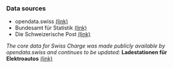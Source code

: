 ### Data sources

- opendata.swiss <a href="https://opendata.swiss/" target="_blank">(link)</a>
- Bundesamt für Statistik <a href="https://www.bfs.admin.ch/bfs/de/home.html" target="_blank">(link)</a>
- Die Schweizerische Post <a href="https://www.post.ch/de/ueber-uns/innovation/open-innovation/open-data-bei-der-post" target="_blank">(link)</a>

*The core data for Swiss Charge was made publicly available by opendata.swiss and continues to be updated:*
**Ladestationen für Elektroautos** <a href="https://opendata.swiss/de/dataset/ladestationen-fuer-elektroautos" target="_blank">(link)</a>
